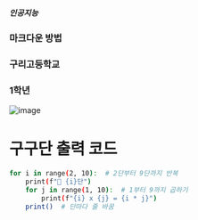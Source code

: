 ##### 인공지능
### 마크다운 방법
### 구리고등학교
### 1학년
![image](https://github.com/user-attachments/assets/ecab8930-7cc6-4a27-b3ff-583a8dbcb071)
# 구구단 출력 코드
```bash
for i in range(2, 10):  # 2단부터 9단까지 반복
    print(f"📌 {i}단")
    for j in range(1, 10):  # 1부터 9까지 곱하기
        print(f"{i} x {j} = {i * j}")
    print()  # 단마다 줄 바꿈
```
